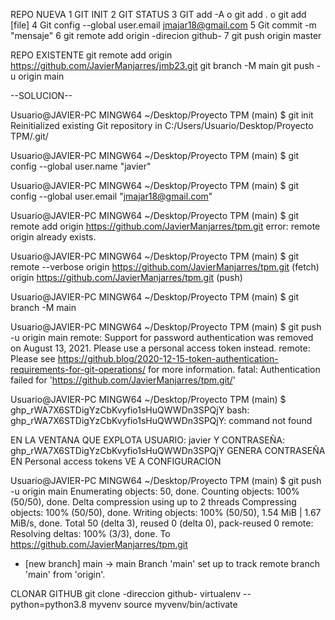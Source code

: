 REPO NUEVA
1 GIT INIT
2 GIT STATUS
3 GIT add -A  o  git add .  o  git add [file]
4 Git config --global user.email jmajar18@gmail.com
5 Git commit -m "mensaje"
6 git remote add origin -direcion github-
7 git push origin master

REPO EXISTENTE
git remote add origin https://github.com/JavierManjarres/jmb23.git
git branch -M main
git push -u origin main

--SOLUCION--

Usuario@JAVIER-PC MINGW64 ~/Desktop/Proyecto TPM (main)
$ git init
Reinitialized existing Git repository in C:/Users/Usuario/Desktop/Proyecto TPM/.git/

Usuario@JAVIER-PC MINGW64 ~/Desktop/Proyecto TPM (main)
$ git config --global user.name "javier"

Usuario@JAVIER-PC MINGW64 ~/Desktop/Proyecto TPM (main)
$  git config --global user.email "jmajar18@gmail.com"

Usuario@JAVIER-PC MINGW64 ~/Desktop/Proyecto TPM (main)
$ git remote add origin https://github.com/JavierManjarres/tpm.git
error: remote origin already exists.

Usuario@JAVIER-PC MINGW64 ~/Desktop/Proyecto TPM (main)
$ git remote --verbose
origin  https://github.com/JavierManjarres/tpm.git (fetch)
origin  https://github.com/JavierManjarres/tpm.git (push)

Usuario@JAVIER-PC MINGW64 ~/Desktop/Proyecto TPM (main)
$ git branch -M main

Usuario@JAVIER-PC MINGW64 ~/Desktop/Proyecto TPM (main)
$ git push -u origin main
remote: Support for password authentication was removed on August 13, 2021. Please use a personal access token instead.
remote: Please see https://github.blog/2020-12-15-token-authentication-requirements-for-git-operations/ for more information.
fatal: Authentication failed for 'https://github.com/JavierManjarres/tpm.git/'

Usuario@JAVIER-PC MINGW64 ~/Desktop/Proyecto TPM (main)
$ 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
bash: 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: command not found

EN LA VENTANA QUE EXPLOTA USUARIO: javier
Y CONTRASEÑA: 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 
GENERA CONTRASEÑA EN Personal access tokens VE A CONFIGURACION

Usuario@JAVIER-PC MINGW64 ~/Desktop/Proyecto TPM (main)
$ git push -u origin main
Enumerating objects: 50, done.
Counting objects: 100% (50/50), done.
Delta compression using up to 2 threads
Compressing objects: 100% (50/50), done.
Writing objects: 100% (50/50), 1.54 MiB | 1.67 MiB/s, done.
Total 50 (delta 3), reused 0 (delta 0), pack-reused 0
remote: Resolving deltas: 100% (3/3), done.
To https://github.com/JavierManjarres/tpm.git
 * [new branch]      main -> main
Branch 'main' set up to track remote branch 'main' from 'origin'.























































































































































CLONAR GITHUB
git clone -direccion github-
virtualenv --python=python3.8 myvenv
source myvenv/bin/activate
